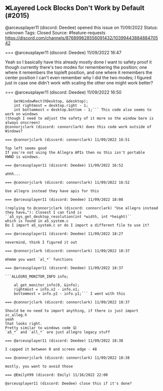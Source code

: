 ## ❌Layered Lock Blocks Don't Work by Default (#2015)
@arceusplayer11 (discord: Deedee) opened this issue on 11/09/2022
Status: unknown
Tags: Closed
Source: #feature-requests https://discord.com/channels/876899628556091432/1039944388488470542


=== @arceusplayer11 (discord: Deedee) 11/09/2022 16:47

Yeah so I basically have this already mostly done
I want to safety proof it though
currently there's two modes for remembering the position; one where it remembers the topleft position, and one where it remembers the center position
I can't even remember why I did the two modes; I figured just in case one didn't work with scaling the other one might work better?

=== @arceusplayer11 (discord: Deedee) 11/09/2022 16:50

```const HWND hDesktop = GetDesktopWindow();
    GetWindowRect(hDesktop, &desktop);
    int rightmost = desktop.right - 1;
    int bottommost = desktop.bottom - 1;``` This code also seems to work on windows
(though I need to adjust the safety of it more so the window bare is always onscreen)
@connorjclark (discord: connorclark) does this code work outside of Windows?

=== @connorjclark (discord: connorclark) 11/09/2022 16:51

Top left seems good
If you're not using the Allegra APIs then no this isn't portable
HWND is windows.

=== @arceusplayer11 (discord: Deedee) 11/09/2022 16:52

ahhh...

=== @connorjclark (discord: connorclark) 11/09/2022 16:52

Use allegro instead they have apis for this

=== @arceusplayer11 (discord: Deedee) 11/09/2022 18:08

(replying to @connorjclark (discord: connorclark) "Use allegro instead they have…"): Closest I can find is ``a5_sys_get_desktop_resolution(int *width, int *height)``
which is found in a5_system.c
Do I import a5_system.c or do I import a different file to use it?

=== @arceusplayer11 (discord: Deedee) 11/09/2022 18:27

nevermind, think I figured it out

=== @connorjclark (discord: connorclark) 11/09/2022 18:37

mhmmm you want `al_*` functions

=== @arceusplayer11 (discord: Deedee) 11/09/2022 18:37

```ALLEGRO_MONITOR_INFO info;

    al_get_monitor_info(0, &info);
    rightmost = info.x2 - info.x1;
    bottommost = info.y2 - info.y1;``` I went with this

=== @connorjclark (discord: connorclark) 11/09/2022 18:37

Should be no need to import anything, if there is just import zc_alleg.h
yeah
that looks right.
Pretty similar to windows code 😛
`a5_*` and `all_*` are just allegro legacy stuff

=== @arceusplayer11 (discord: Deedee) 11/09/2022 18:38

I capped it between 0 and screen edge - 48

=== @connorjclark (discord: connorclark) 11/09/2022 18:38

mostly, you want to avoid those

=== @EmilyV99 (discord: Emily) 11/16/2022 22:00

@arceusplayer11 (discord: Deedee) close this if it's done?
